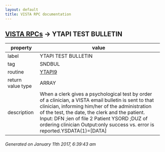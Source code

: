 ```yaml
---
layout: default
title: VISTA RPC documentation
---
```




## [VISTA RPCs](TableOfContent.md) &#8594; YTAPI TEST BULLETIN 

 property | value 
--- | --- 
 label | YTAPI TEST BULLETIN
 tag | SNDBUL
 routine | [YTAPI9](http://code.osehra.org/dox/Routine_YTAPI9_source.html)
 return value type | ARRAY
 description | When a clerk gives a psychological test by order of a clinician, a VISTA email bulletin is sent to that clinician, informing him/her of the administration of the test, the date, the clerk and the patient. Input: DFN ;ien of file 2 Patient       YSORD ;DUZ of ordering clinician Output:only success vs. error is reported.YSDATA(1)=[DATA]




 ###### Generated on January 11th 2017, 6:39:43 am